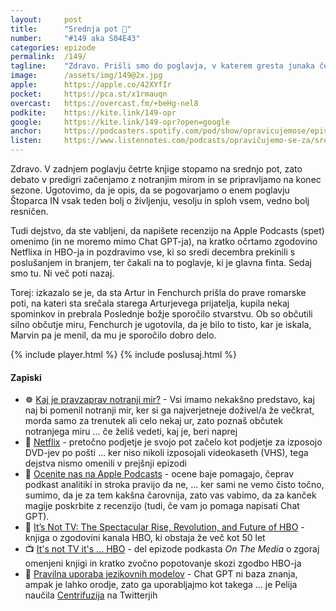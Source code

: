 ```yaml
---
layout: 	post
title:  	"Srednja pot 🪷"
number: 	"#149 aka S04E43"
categories:	epizode
permalink:	/149/
tagline: 	"Zdravo. Prišli smo do poglavja, v katerem gresta junaka četrte knjige na romanje. Na njem srečata še nekoga, ampak na koncu ostaneta sama in Fenchurch, ugotivi, da je da je bilo to tisto, kar je iskala."
image:		/assets/img/149@2x.jpg
apple:		https://apple.co/42XYfIr
pocket:		https://pca.st/x1rmauqn
overcast:	https://overcast.fm/+beHg-nel8
podkite:	https://kite.link/149-opr
google:		https://kite.link/149-opr?open=google
anchor:		https://podcasters.spotify.com/pod/show/opravicujemose/episodes/Srednja-pot-e21jno3
listen:		https://www.listennotes.com/podcasts/opravičujemo-se-za/srednja-pot-OYuDsEf5Uel/embed/
---
```


Zdravo. V zadnjem poglavju četrte knjige stopamo na srednjo pot, zato debato v predigri začenjamo z notranjim mirom in se pripravljamo na konec sezone. Ugotovimo, da je opis, da se pogovarjamo o enem poglavju Štoparca IN vsak teden bolj o življenju, vesolju in sploh vsem, vedno bolj resničen. 

Tudi dejstvo, da ste vabljeni, da napišete recenzijo na Apple Podcasts (spet) omenimo (in ne moremo mimo Chat GPT-ja), na kratko očrtamo zgodovino Netflixa in HBO-ja in pozdravimo vse, ki so sredi decembra prekinili s poslušanjem in branjem, ter čakali na to poglavje, ki je glavna finta. Sedaj smo tu. Ni več poti nazaj. 

Torej: izkazalo se je, da sta Artur in Fenchurch prišla do prave romarske poti, na kateri sta srečala starega Arturjevega prijatelja, kupila nekaj spominkov in prebrala Poslednje božje sporočilo stvarstvu. Ob so občutili silno občutje miru, Fenchurch je ugotovila, da je bilo to tisto, kar je iskala, Marvin pa je menil, da mu je sporočilo dobro delo. 

{% include player.html %}
{% include poslusaj.html %}

<!--break-->

#### Zapiski

- ☸️ [Kaj je pravzaprav notranji mir?](https://kofetarica.si/zakaj-je-pomembno-da-najdemo-notranji-mir/) - Vsi imamo nekakšno predstavo, kaj naj bi pomenil notranji mir, ker si ga najverjetneje doživel/a že večkrat, morda samo za trenutek ali celo nekaj ur, zato poznaš občutek notranjega miru ... če želiš vedeti, kaj je, beri naprej 
- 🍿 [Netflix](https://en.wikipedia.org/wiki/Netflix) - pretočno podjetje je svojo pot začelo kot podjetje za izposojo DVD-jev po pošti ... ker niso nikoli izposojali videokaseth (VHS), tega dejstva nismo omenili v prejšnji epizodi
- 🤩 [Ocenite nas na Apple Podcasts](https://apple.co/38zBEWW) - ocene baje pomagajo, čeprav podkast analitiki in stroka pravijo da ne, ... ker sami ne vemo čisto točno, sumimo, da je za tem kakšna čarovnija, zato vas vabimo, da za kanček magije poskrbite z recenzijo (tudi, če vam jo pomaga napisati Chat GPT).
- 📘 [It’s Not TV: The Spectacular Rise, Revolution, and Future of HBO](https://a.co/d/5K7AAsc) - knjiga o zgodovini kanala HBO, ki obstaja že več kot 50 let
- 📺 [It's not TV it's ... HBO](https://www.wnycstudios.org/podcasts/otm/episodes/its-not-tv-its) - del epizode podkasta _On The Media_ o zgoraj omenjeni knjigi in kratko zvočno popotovanje skozi zgodbo HBO-ja
- 🤟 [Pravilna uporaba jezikovnih modelov](https://twitter.com/Centrifuzija/status/1640411460244234240) - Chat GPT ni baza znanja, ampak je lahko orodje, zato ga uporabljajmo kot takega ... je Pelija naučila [Centrifuzija](https://twitter.com/Centrifuzija) na Twitterjih